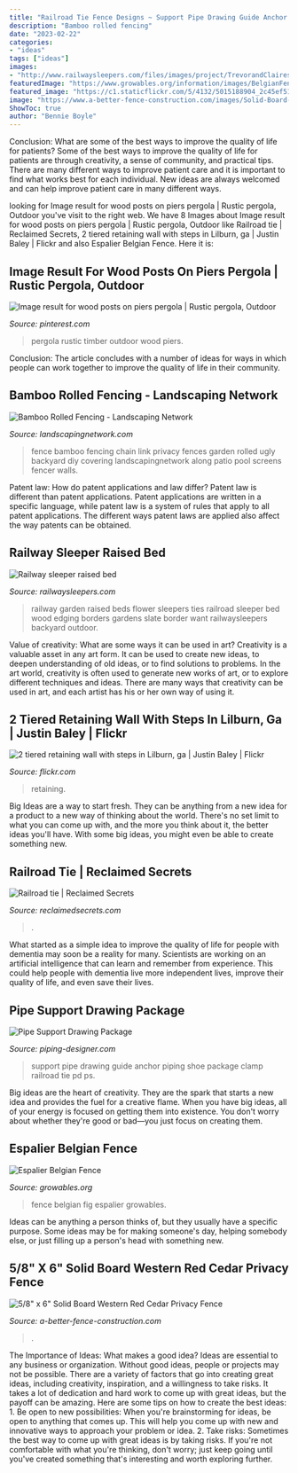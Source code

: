 ```yaml
---
title: "Railroad Tie Fence Designs ~ Support Pipe Drawing Guide Anchor Piping Shoe Package Clamp Railroad Tie Pd Ps"
description: "Bamboo rolled fencing"
date: "2023-02-22"
categories:
- "ideas"
tags: ["ideas"]
images:
- "http://www.railwaysleepers.com/files/images/project/TrevorandClairesraisedbed_WEB0_lg.jpg"
featuredImage: "https://www.growables.org/information/images/BelgianFence.jpg"
featured_image: "https://c1.staticflickr.com/5/4132/5015188904_2c45ef5117_b.jpg"
image: "https://www.a-better-fence-construction.com/images/Solid-Board-Fence-Single-walk-Gate.jpg"
ShowToc: true
author: "Bennie Boyle"
---
```



Conclusion: What are some of the best ways to improve the quality of life for patients?
Some of the best ways to improve the quality of life for patients are through creativity, a sense of community, and practical tips. There are many different ways to improve patient care and it is important to find what works best for each individual. New ideas are always welcomed and can help improve patient care in many different ways.

	

		
looking for Image result for wood posts on piers pergola | Rustic pergola, Outdoor you've visit to the right web. We have 8 Images about Image result for wood posts on piers pergola | Rustic pergola, Outdoor like Railroad tie | Reclaimed Secrets, 2 tiered retaining wall with steps in Lilburn, ga | Justin Baley | Flickr and also Espalier Belgian Fence. Here it is:
		
    
## Image Result For Wood Posts On Piers Pergola | Rustic Pergola, Outdoor

<img loading=lazy src="https://i.pinimg.com/736x/3d/19/c9/3d19c98de3e6d3140ae3975dfbe89e24.jpg" onerror="this.onerror=null;this.src='https://tse1.mm.bing.net/th?id=OIP.gIQj4zW3NF7MFj0tMUVDlgHaFj&amp;pid=15.1';" alt="Image result for wood posts on piers pergola | Rustic pergola, Outdoor">

_Source: pinterest.com_

>pergola rustic timber outdoor wood piers. 

	

Conclusion:
The article concludes with a number of ideas for ways in which people can work together to improve the quality of life in their community.

    
## Bamboo Rolled Fencing - Landscaping Network

<img loading=lazy src="https://images.landscapingnetwork.com/pictures/images/335x224Exact_0x0/site_8/bamboo-fence-roll-bamboo-fencer_4252.jpg" onerror="this.onerror=null;this.src='https://tse3.mm.bing.net/th?id=OIP.lOQM0dctADZhi3luK6qgmgHaE8&amp;pid=15.1';" alt="Bamboo Rolled Fencing - Landscaping Network">

_Source: landscapingnetwork.com_

>fence bamboo fencing chain link privacy fences garden rolled ugly backyard diy covering landscapingnetwork along patio pool screens fencer walls. 

	

Patent law: How do patent applications and law differ?
Patent law is different than patent applications. Patent applications are written in a specific language, while patent law is a system of rules that apply to all patent applications. The different ways patent laws are applied also affect the way patents can be obtained.

    
## Railway Sleeper Raised Bed

<img loading=lazy src="http://www.railwaysleepers.com/files/images/project/TrevorandClairesraisedbed_WEB0_lg.jpg" onerror="this.onerror=null;this.src='https://tse3.mm.bing.net/th?id=OIP.xjgdQcyRcG5-4S4D2WftgQHaFj&amp;pid=15.1';" alt="Railway sleeper raised bed">

_Source: railwaysleepers.com_

>railway garden raised beds flower sleepers ties railroad sleeper bed wood edging borders gardens slate border want railwaysleepers backyard outdoor. 

	

Value of creativity: What are some ways it can be used in art?
Creativity is a valuable asset in any art form. It can be used to create new ideas, to deepen understanding of old ideas, or to find solutions to problems. In the art world, creativity is often used to generate new works of art, or to explore different techniques and ideas. There are many ways that creativity can be used in art, and each artist has his or her own way of using it.

    
## 2 Tiered Retaining Wall With Steps In Lilburn, Ga | Justin Baley | Flickr

<img loading=lazy src="https://c1.staticflickr.com/5/4132/5015188904_2c45ef5117_b.jpg" onerror="this.onerror=null;this.src='https://tse4.mm.bing.net/th?id=OIP.NymH6Pq4w-PVudhU4BXx3AHaFj&amp;pid=15.1';" alt="2 tiered retaining wall with steps in Lilburn, ga | Justin Baley | Flickr">

_Source: flickr.com_

>retaining. 

	

Big Ideas are a way to start fresh. They can be anything from a new idea for a product to a new way of thinking about the world. There's no set limit to what you can come up with, and the more you think about it, the better ideas you'll have. With some big ideas, you might even be able to create something new.

    
## Railroad Tie | Reclaimed Secrets

<img loading=lazy src="https://isteam.wsimg.com/ip/17024871-3161-11e5-9328-14feb5d9e2d6/ols/779_original/:/rs=w:600,h:600" onerror="this.onerror=null;this.src='https://tse4.mm.bing.net/th?id=OIP.tQGElt4R2Dy3c0f2O77rfQAAAA&amp;pid=15.1';" alt="Railroad tie | Reclaimed Secrets">

_Source: reclaimedsecrets.com_

>. 

	

What started as a simple idea to improve the quality of life for people with dementia may soon be a reality for many. Scientists are working on an artificial intelligence that can learn and remember from experience. This could help people with dementia live more independent lives, improve their quality of life, and even save their lives.

    
## Pipe Support Drawing Package

<img loading=lazy src="http://www.piping-designer.com/images/store/pipesupports/jpg/PD_ps_railroad_tie_support.jpg" onerror="this.onerror=null;this.src='https://tse2.mm.bing.net/th?id=OIP.CjOFgoittdf0c87sHu2InAHaEQ&amp;pid=15.1';" alt="Pipe Support Drawing Package">

_Source: piping-designer.com_

>support pipe drawing guide anchor piping shoe package clamp railroad tie pd ps. 

	

Big ideas are the heart of creativity. They are the spark that starts a new idea and provides the fuel for a creative flame. When you have big ideas, all of your energy is focused on getting them into existence. You don't worry about whether they're good or bad—you just focus on creating them.

    
## Espalier Belgian Fence

<img loading=lazy src="https://www.growables.org/information/images/BelgianFence.jpg" onerror="this.onerror=null;this.src='https://tse1.mm.bing.net/th?id=OIP.SjhMAkavJgL0qol81V8HwgHaFp&amp;pid=15.1';" alt="Espalier Belgian Fence">

_Source: growables.org_

>fence belgian fig espalier growables. 

	

Ideas can be anything a person thinks of, but they usually have a specific purpose. Some ideas may be for making someone's day, helping somebody else, or just filling up a person's head with something new.

    
## 5/8&quot; X 6&quot; Solid Board Western Red Cedar Privacy Fence

<img loading=lazy src="https://www.a-better-fence-construction.com/images/Solid-Board-Fence-Single-walk-Gate.jpg" onerror="this.onerror=null;this.src='https://tse1.mm.bing.net/th?id=OIP.xNWWaRu7htd7lj1SCQz70wHaIR&amp;pid=15.1';" alt="5/8&quot; x 6&quot; Solid Board Western Red Cedar Privacy Fence">

_Source: a-better-fence-construction.com_

>. 

	

The Importance of Ideas: What makes a good idea?
Ideas are essential to any business or organization. Without good ideas, people or projects may not be possible. There are a variety of factors that go into creating great ideas, including creativity, inspiration, and a willingness to take risks. It takes a lot of dedication and hard work to come up with great ideas, but the payoff can be amazing. Here are some tips on how to create the best ideas: 1. Be open to new possibilities: When you're brainstorming for ideas, be open to anything that comes up. This will help you come up with new and innovative ways to approach your problem or idea. 2. Take risks: Sometimes the best way to come up with great ideas is by taking risks. If you're not comfortable with what you're thinking, don't worry; just keep going until you've created something that's interesting and worth exploring further. 
